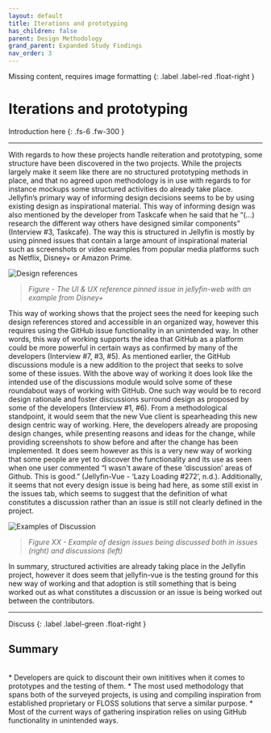 ```yaml
---
layout: default
title: Iterations and prototyping
has_children: false
parent: Design Methodology
grand_parent: Expanded Study Findings
nav_order: 3
---
```

Missing content, requires image formatting
{: .label .label-red .float-right }
# Iterations and prototyping
Introduction here
{: .fs-6 .fw-300 }

---

With regards to how these projects handle reiteration and prototyping, some structure have been discovered in the two projects. While the projects largely make it seem like there are no structured prototyping methods in place, and that no agreed upon methodology is in use with regards to for instance mockups some structured activities do already take place. Jellyfin’s primary way of informing design decisions seems to be by using existing design as inspirational material. This way of informing design was also mentioned by the developer from Taskcafe when he said that he “(...) research the different way others have designed similar components” (Interview #3, Taskcafe). The way this is structured in Jellyfin is mostly by using pinned issues that contain a large amount of inspirational material such as screenshots or video examples from popular media platforms such as Netflix, Disney+ or Amazon Prime.  

![Design references](/FLOSSUX/images/prototype_examples.png)  

> *Figure - The UI & UX reference pinned issue in jellyfin-web with an example from Disney+*  

This way of working shows that the project sees the need for keeping such design references stored and accessible in an organized way, however this requires using the GitHub issue functionality in an unintended way. In other words, this way of working supports the idea that GitHub as a platform could be more powerful in certain ways as confirmed by many of the developers (Interview #7, #3, #5). As mentioned earlier, the GitHub discussions module is a new addition to the project that seeks to solve some of these issues. With the above way of working it does look like the intended use of the discussions module would solve some of these roundabout ways of working with GitHub.
One such way would be to record design rationale and foster discussions surround design as proposed by some of the developers (Interview #1, #6). From a methodological standpoint, it would seem that the new Vue client is spearheading this new design centric way of working. Here, the developers already are proposing design changes, while presenting reasons and ideas for the change, while providing screenshots to show before and after the change has been implemented. It does seem however as this is a very new way of working that some people are yet to discover the functionality and its use as seen when one user commented “I wasn't aware of these ‘discussion’ areas of Github. This is good.” (Jellyfin-Vue - ‘Lazy Loading #272’, n.d.). Additionally, it seems that not every design issue is being had here, as some still exist in the issues tab, which seems to suggest that the definition of what constitutes a discussion rather than an issue is still not clearly defined in the project.  

![Examples of Discussion](/FLOSSUX/images/discussion_examples.png)  

> *Figure XX - Example of design issues being discussed both in issues (right) and discussions (left)*  

In summary, structured activities are already taking place in the Jellyfin project, however it does seem that jellyfin-vue is the testing ground for this new way of working and that adoption is still something that is being worked out as what constitutes a discussion or an issue is being worked out between the contributors.  

---
Discuss 
{: .label .label-green .float-right }
## Summary
<br/>
* Developers are quick to discount their own inititives when it comes to prototypes and the testing of them.
* The most used methodology that spans both of the surveyed projects, is using and compiling inspiration from established proprietary or FLOSS solutions that serve a similar purpose.
* Most of the current ways of gathering inspiration relies on using GitHub functionality in unintended ways.  
